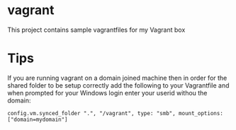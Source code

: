 # vagrant
This project contains sample vagrantfiles for my Vagrant box

# Tips
If you are running vagrant on a domain joined machine then in order for the shared folder to be setup correctly add the following to your Vagrantfile and when prompted for your Windows login enter your userid withou the domain\:
```
config.vm.synced_folder ".", "/vagrant", type: "smb", mount_options: ["domain=mydomain"]
```